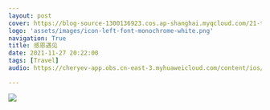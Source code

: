```yaml
---
layout: post
cover: https://blog-source-1300136923.cos.ap-shanghai.myqcloud.com/21-thankgiving-day/20121-Thanksgiving-cover.png
logo: 'assets/images/icon-left-font-monochrome-white.png'
navigation: True
title: 感恩遇见
date: 2021-11-27 20:22:00
tags: [Travel]
audio: https://cheryev-app.obs.cn-east-3.myhuaweicloud.com/content/ios/2021/05/19/Right%20Here%20Waiting.mp3

---
```



![](https://blog-source-1300136923.cos.ap-shanghai.myqcloud.com/21-thankgiving-day/2021-thanksgiving-log.png)

